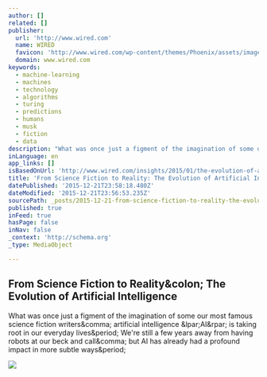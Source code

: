 ```yaml
---
author: []
related: []
publisher:
  url: 'http://www.wired.com'
  name: WIRED
  favicon: 'http://www.wired.com/wp-content/themes/Phoenix/assets/images/favicon.ico'
  domain: www.wired.com
keywords:
  - machine-learning
  - machines
  - technology
  - algorithms
  - turing
  - predictions
  - humans
  - musk
  - fiction
  - data
description: "What was once just a figment of the imagination of some our most famous science fiction writers, artificial intelligence (AI) is taking root in our everyday lives. We're still a few years away from having robots at our beck and call, but AI has already had a profound impact in more subtle ways."
inLanguage: en
app_links: []
isBasedOnUrl: 'http://www.wired.com/insights/2015/01/the-evolution-of-artificial-intelligence/'
title: 'From Science Fiction to Reality: The Evolution of Artificial Intelligence'
datePublished: '2015-12-21T23:58:18.480Z'
dateModified: '2015-12-21T23:56:53.235Z'
sourcePath: _posts/2015-12-21-from-science-fiction-to-reality-the-evolution-of-artificial.md
published: true
inFeed: true
hasPage: false
inNav: false
_context: 'http://schema.org'
_type: MediaObject

---
```

<article style=""><h1>From Science Fiction to Reality&amp;colon; The Evolution of Artificial Intelligence</h1><p>What was once just a figment of the imagination of some our most famous science fiction writers&amp;comma; artificial intelligence &amp;lpar;AI&amp;rpar; is taking root in our everyday lives&amp;period; We're still a few years away from having robots at our beck and call&amp;comma; but AI has already had a profound impact in more subtle ways&amp;period;</p><img src="http://www.wired.com/wp-content/uploads/2015/01/robots-AI-400.jpg" /></article>